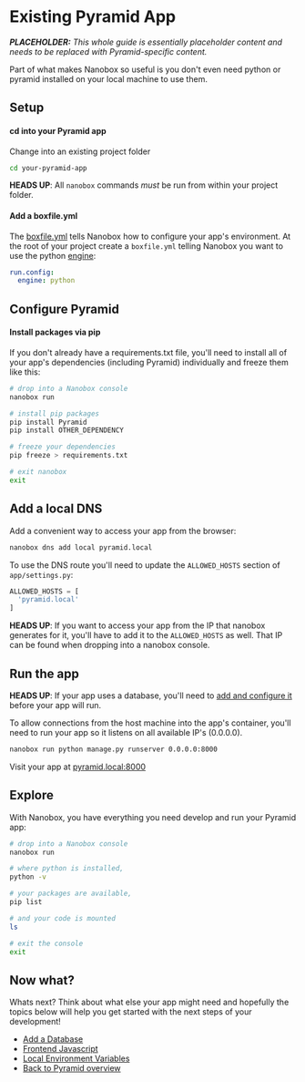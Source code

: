 # Existing Pyramid App

_**PLACEHOLDER:** This whole guide is essentially placeholder content and needs to be replaced with Pyramid-specific content._

Part of what makes Nanobox so useful is you don't even need python or pyramid installed on your local machine to use them.

## Setup

#### cd into your Pyramid app
Change into an existing project folder

```bash
cd your-pyramid-app
```

**HEADS UP**: All `nanobox` commands *must* be run from within your project folder.

#### Add a boxfile.yml
The <a href="https://docs.nanobox.io/boxfile/" target="\_blank">boxfile.yml</a> tells Nanobox how to configure your app's environment. At the root of your project create a `boxfile.yml` telling Nanobox you want to use the python <a href="https://docs.nanobox.io/engines/" target="\_blank">engine</a>:

```yaml
run.config:
  engine: python
```

## Configure Pyramid

#### Install packages via pip
If you don't already have a requirements.txt file, you'll need to install all of your app's dependencies (including Pyramid) individually and freeze them like this:

```bash
# drop into a Nanobox console
nanobox run

# install pip packages
pip install Pyramid
pip install OTHER_DEPENDENCY

# freeze your dependencies
pip freeze > requirements.txt

# exit nanobox
exit
```

## Add a local DNS
Add a convenient way to access your app from the browser:

```bash
nanobox dns add local pyramid.local
```

To use the DNS route you'll need to update the `ALLOWED_HOSTS` section of `app/settings.py`:

```python
ALLOWED_HOSTS = [
  'pyramid.local'
]
```

**HEADS UP**: If you want to access your app from the IP that nanobox generates for it, you'll have to add it to the `ALLOWED_HOSTS` as well. That IP can be found when dropping into a nanobox console.

## Run the app
**HEADS UP**: If your app uses a database, you'll need to [add and configure it](/python/pyramid/add-a-database) before your app will run.

To allow connections from the host machine into the app's container, you'll need to run your app so it listens on all available IP's (0.0.0.0).

```bash
nanobox run python manage.py runserver 0.0.0.0:8000
```

Visit your app at <a href="http://pyramid.local:8000" target="\_blank">pyramid.local:8000</a>

## Explore
With Nanobox, you have everything you need develop and run your Pyramid app:

```bash
# drop into a Nanobox console
nanobox run

# where python is installed,
python -v

# your packages are available,
pip list

# and your code is mounted
ls

# exit the console
exit
```

## Now what?
Whats next? Think about what else your app might need and hopefully the topics below will help you get started with the next steps of your development!

* [Add a Database](/python/pyramid/add-a-database)
* [Frontend Javascript](/python/pyramid/frontend-javascript)
* [Local Environment Variables](/python/pyramid/local-evars)
* [Back to Pyramid overview](/python/pyramid)
